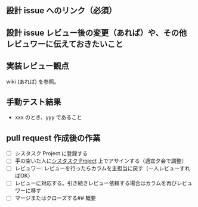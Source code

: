 ## 設計 issue へのリンク（必須）

## 設計 issue レビュー後の変更（あれば）や、その他レビュワーに伝えておきたいこと

## 実装レビュー観点
wiki (あれば) を参照。

## 手動テスト結果

- xxx のとき、yyy であること

<!-- 以下、同様のフォーマットで適宜手動テスト観点を追加する -->
<!-- キャプチャ画像があれば積極的に貼ってください。 -->

## pull request 作成後の作業
- [  ] シスタスク Project に登録する
- [  ] 手の空いた人に[シスタスク Project](https://github.com/users/tuyuri6ka/projects/1) 上でアサインする（適宜夕会で調整）
- [  ] レビュワー: レビューを行ったらカラムを主担当に戻す（一人レビューすればOK）
- [  ] レビューに対応する。引き続きレビュー依頼する場合はカラムを再びレビュワーに移す
- [  ] マージまたはクローズする<F29>## 概要
